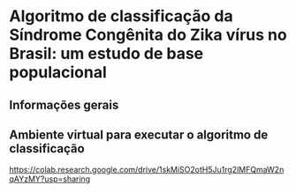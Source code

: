 
# Algoritmo de classificação da Síndrome Congênita do Zika vírus no Brasil: um estudo de base populacional


## Informações gerais


## Ambiente virtual para executar o algoritmo de classificação 

https://colab.research.google.com/drive/1skMiSO2otH5Ju1rg2lMFQmaW2nqAYzMY?usp=sharing
